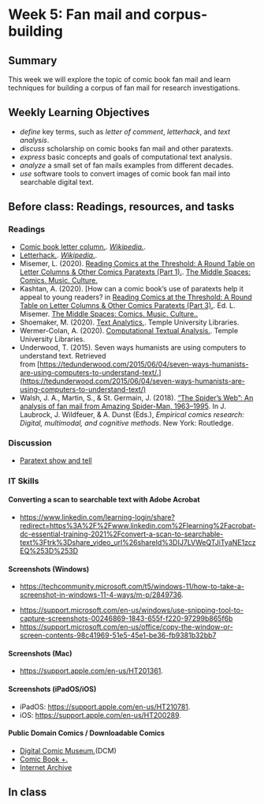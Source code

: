 # Week 5: Fan mail and corpus-building

## Summary
This week we will explore the topic of comic book fan mail and learn techniques for building a corpus of fan mail for research investigations.  

## Weekly Learning Objectives
- *define* key terms, such as *letter of comment*, *letterhack*, and *text analysis*.
- *discuss* scholarship on comic books fan mail and other paratexts.
- *express* basic concepts and goals of computational text analysis.
- *analyze* a small set of fan mails examples from different decades.
- *use* software tools to convert images of comic book fan mail into searchable digital text. 

## Before class: Readings, resources, and tasks

### Readings

*   [Comic book letter column.](https://en.wikipedia.org/wiki/Comic_book_letter_column). _[Wikipedia.](http://wikipedia.org/)_.
*   [Letterhack.](https://en.wikipedia.org/wiki/Letterhack). _[Wikipedia.](http://wikipedia.org/)_.
*   Misemer, L. (2020). [Reading Comics at the Threshold: A Round Table on Letter Columns & Other Comics Paratexts (Part 1).](https://themiddlespaces.com/2020/09/15/reading-comics-at-the-threshold-part-1/). [The Middle Spaces: Comics. Music. Culture.](https://themiddlespaces.com/)
*   Kashtan, A. (2020). \[How can a comic book’s use of paratexts help it appeal to young readers? in [Reading Comics at the Threshold: A Round Table on Letter Columns & Other Comics Paratexts (Part 3).](https://themiddlespaces.com/2020/09/29/reading-comics-at-the-threshold-part-3/). Ed. L. Misemer. [The Middle Spaces: Comics. Music. Culture..](https://themiddlespaces.com/)
*   Shoemaker, M. (2020). [Text Analytics.](https://guides.temple.edu/c.php?g=78518&p=505212). Temple University Libraries.
*   Wermer-Colan, A. (2020). [Computational Textual Analysis.](https://guides.temple.edu/corpusanalysis). Temple University Libraries.
*   Underwood, T. (2015). Seven ways humanists are using computers to understand text. Retrieved from [https://tedunderwood.com/2015/06/04/seven-ways-humanists-are-using-computers-to-understand-text/.](https://tedunderwood.com/2015/06/04/seven-ways-humanists-are-using-computers-to-understand-text/)
*   Walsh, J. A., Martin, S., & St. Germain, J. (2018). [“The Spider’s Web”: An analysis of fan mail from Amazing Spider-Man, 1963–1995](https://iu.instructure.com/files/149751843/download?download_frd=1). In J. Laubrock, J. Wildfeuer, & A. Dunst (Eds.), _Empirical comics research: Digital, multimodal, and cognitive methods_. New York: Routledge.

### Discussion
- [Paratext show and tell](https://iu.instructure.com/courses/2120676/discussion_topics/12496899)

### IT Skills

#### Converting a scan to searchable text with Adobe Acrobat
- <https://www.linkedin.com/learning-login/share?redirect=https%3A%2F%2Fwww.linkedin.com%2Flearning%2Facrobat-dc-essential-training-2021%2Fconvert-a-scan-to-searchable-text%3Ftrk%3Dshare_video_url%26shareId%3DIJ7LVWeQTJiTyaNE1zczEQ%253D%253D>


#### Screenshots (Windows)


*   <https://techcommunity.microsoft.com/t5/windows-11/how-to-take-a-screenshot-in-windows-11-4-ways/m-p/2849736>.
- <https://support.microsoft.com/en-us/windows/use-snipping-tool-to-capture-screenshots-00246869-1843-655f-f220-97299b865f6b>
- <https://support.microsoft.com/en-us/office/copy-the-window-or-screen-contents-98c41969-51e5-45e1-be36-fb9381b32bb7>

#### Screenshots (Mac)

*   <https://support.apple.com/en-us/HT201361>.

#### Screenshots (iPadOS/iOS)

*   iPadOS: <https://support.apple.com/en-us/HT210781>.
*   iOS: <https://support.apple.com/en-us/HT200289>.

#### Public Domain Comics / Downloadable Comics

*   [Digital Comic Museum.](http://digitalcomicmuseum.com/)(DCM)
*   [Comic Book +.](https://comicbookplus.com/)
*   [Internet Archive](http://archive.org/)


## In class